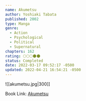 ```yaml
---
name: Akumetsu
author: Yoshiaki Tabata
published: 2002
type: Manga
genre:
  - Action
  - Psychological
  - Political
  - Supernatural
chapters: 162
rating: 🌕🌕🌕🌑🌑
status: Completed
date: 2022-03-17 09:52:17 -0500
updated: 2022-04-21 16:54:21 -0500
---
```


![[akumetsu.jpg|300]]

Book Link: [Akumetsu](https://myanimelist.net/manga/1101/Akumetsu)
